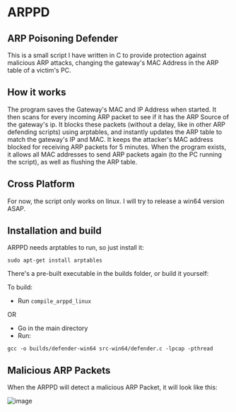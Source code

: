 # ARPPD
## ARP Poisoning Defender

This is a small script I have written in C to provide protection against malicious ARP attacks, changing the gateway's MAC Address in the ARP table of a victim's PC.

## How it works

The program saves the Gateway's MAC and IP Address when started. It then scans for every incoming ARP packet to see if it has the ARP Source of the gateway's ip. It blocks these packets (without a delay, like in other ARP defending scripts) using arptables, and instantly updates the ARP table to match the gateway's IP and MAC. It keeps the attacker's MAC address blocked for receiving ARP packets for 5 minutes. When the program exists, it allows all MAC addresses to send ARP packets again (to the PC running the script), as well as flushing the ARP table.

## Cross Platform
For now, the script only works on linux. I will try to release a win64 version ASAP.

## Installation and build
ARPPD needs arptables to run, so just install it:
```
sudo apt-get install arptables
```

There's a pre-built executable in the builds folder, or build it yourself:

To build:
* Run `compile_arppd_linux`

OR

* Go in the main directory
* Run:
```
gcc -o builds/defender-win64 src-win64/defender.c -lpcap -pthread
```

## Malicious ARP Packets
When the ARPPD will detect a malicious ARP Packet, it will look like this:

![image](https://i.imgur.com/OiRGz9E.png)
